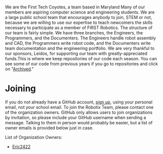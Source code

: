We are the First Tech Coyotes, a team based in  Maryland  Many of our members are aspiring computer science and engineering students. We are a large public school team that encourages anybody to join, STEM or not, because we are willing to use our expertise to teach newcomers the skills necessary to participate as a member of FIRST Robotics.
The structure of our team is fairly simple. We have three branches, the Engineers, the Programmers, and the Documenters. The Engineers handle robot assembly and CAD, the Programmers write robot code, and the Documenters write team documentation and the engineering portfolio.
We are very thankful to our sponsors, Leidos, for supporting our team with greatly-appreciated funds.This is where we keep repositories of our code each season. 
You can see some of our code from previous years if you go to repositories and click on "[Archived](https://github.com/orgs/chsRobotix/repositories?type=archived)."

# Joining
If you do not already have a GitHub account, [sign up](https://github.com/signup?ref_cta=Sign+up&ref_loc=header+logged+out&ref_page=%2F&source=header-home), using your personal email, not your school email. To join the Robotix Team, please contact one of the organization owners. GitHub only allows users to join organizations by invitation, so please include your GitHub username when sending a message. Talking to them in person would probably be easier, but a list of owner emails is provided below just in case.

List of Organization Owners:
- [Eric2422](https://github.com/Eric2422)
